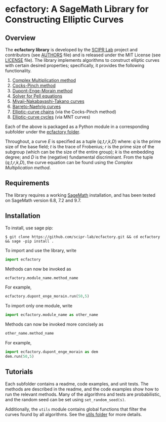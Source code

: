 ecfactory: A SageMath Library for Constructing Elliptic Curves
==============================================================


Overview
--------

The __ecfactory library__ is developed by the [SCIPR Lab](http://www.scipr-lab.org/) project and contributors (see [AUTHORS](AUTHORS) file) and is released under the MIT License (see [LICENSE](LICENSE) file). The library implements algorithms to construct elliptic curves with certain desired properties; specifically, it provides the following functionality.

1. [Complex Multiplication method](/ecfactory/complex_multiplication)
2. [Cocks-Pinch method](/ecfactory/cocks_pinch)
3. [Dupont-Enge-Morain method](/ecfactory/dupont_enge_morain)
4. [Solver for Pell equations](/ecfactory/pell_equation_solver)
5. [Miyaji-Nakabayashi-Takano curves](/ecfactory/mnt_curves)
6. [Barreto-Naehrig curves](/ecfactory/bn_curves)
7. [Elliptic-curve chains](/ecfactory/ec_chain) (via the Cocks-Pinch method)
8. [Elliptic-curve cycles](/ecfactory/mnt_cycles) (via MNT curves)

Each of the above is packaged as a Python module in a corresponding subfolder under the [ecfactory folder](/ecfactory).

Throughout, a curve _E_ is specified as a tuple (_q_,_t_,_r_,_k_,_D_) where:
_q_ is the prime size of the base field;
_t_ is the trace of Frobenius;
_r_ is the prime size of the subgroup (which can be the size of the entire group);
_k_ is the embedding degree; and
_D_ is the (negative) fundamental discriminant.
From the tuple (_q_,_t_,_r_,_k_,_D_), the curve equation can be found using the _Complex Multiplication method_.

Requirements
------------

The library requires a working [SageMath](http://www.sagemath.org) installation, and has been tested on SageMath version 6.8, 7.2 and 9.7.

Installation
-----------

To install, use sage pip:

	$ git clone https://github.com/scipr-lab/ecfactory.git && cd ecfactory && sage -pip install .
	
To import and use the library, write

```python
import ecfactory
```

Methods can now be invoked as

```python
ecfactory.module_name.method_name
```
	
For example,

```python
ecfactory.dupont_enge_morain.run(50,5)
```

To import only one module, write

```python
import ecfactory.module_name as other_name
```
	
Methods can now be invoked more concisely as

```python
other_name.method_name
```
	
For example,

```python
import ecfactory.dupont_enge_morain as dem
dem.run(50,5)
```

Tutorials
---------

Each subfolder contains a readme, code examples, and unit tests. The methods are described in the readme, and the code examples show how to run the relevant methods. Many of the algorithms and tests are probabilistic, and the random seed can be set using `set_random_seed(s)`.

Additionally, the `utils` module contains global functions that filter the curves found by all algorithms. See the [utils folder](ecfactory/utils) for more details.